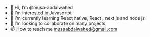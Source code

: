 - 👋 Hi, I’m @musa-abdalwahed
- 👀 I’m interested in Javascript
- 🌱 I’m currently learning React native, React , next js and node js
- 💞️ I’m looking to collaborate on many projects
- 📫 How to reach me musaabdalwahed@gmail.com

<!---
musa-abdalwahed/musa-abdalwahed is a ✨ special ✨ repository because its `README.md` (this file) appears on your GitHub profile.
You can click the Preview link to take a look at your changes.
--->
